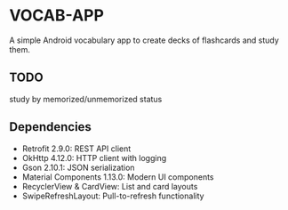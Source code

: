 # VOCAB-APP

A simple Android vocabulary app to create decks of flashcards and study them.

## TODO
study by memorized/unmemorized status

## Dependencies
- Retrofit 2.9.0: REST API client
- OkHttp 4.12.0: HTTP client with logging
- Gson 2.10.1: JSON serialization
- Material Components 1.13.0: Modern UI components
- RecyclerView & CardView: List and card layouts
- SwipeRefreshLayout: Pull-to-refresh functionality